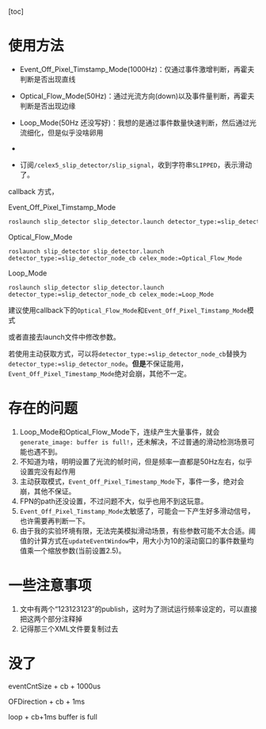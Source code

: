 [toc]



# 使用方法

- Event_Off_Pixel_Timstamp_Mode(1000Hz)：仅通过事件激增判断，再霍夫判断是否出现直线
- Optical_Flow_Mode(50Hz)：通过光流方向(down)以及事件量判断，再霍夫判断是否出现边缘

- Loop_Mode(50Hz 还没写好)：我想的是通过事件数量快速判断，然后通过光流细化，但是似乎没啥卵用

- 

- 订阅`/celex5_slip_detector/slip_signal`，收到字符串`SLIPPED`，表示滑动了。

  

callback 方式，

Event_Off_Pixel_Timstamp_Mode

```bash
roslaunch slip_detector slip_detector.launch detector_type:=slip_detector_node_cb celex_mode:=Event_Off_Pixel_Timstamp_Mode
```

Optical_Flow_Mode

```
roslaunch slip_detector slip_detector.launch detector_type:=slip_detector_node_cb celex_mode:=Optical_Flow_Mode
```

Loop_Mode

```
roslaunch slip_detector slip_detector.launch detector_type:=slip_detector_node_cb celex_mode:=Loop_Mode
```

建议使用callback下的`Optical_Flow_Mode`和`Event_Off_Pixel_Timstamp_Mode`模式

或者直接去launch文件中修改参数。



若使用主动获取方式，可以将`detector_type:=slip_detector_node_cb`替换为`detector_type:=slip_detector_node`。**但是**不保证能用，`Event_Off_Pixel_Timestamp_Mode`绝对会崩，其他不一定。



# 存在的问题

1. Loop_Mode和Optical_Flow_Mode下，连续产生大量事件，就会`generate_image: buffer is full!`，还未解决，不过普通的滑动检测场景可能也遇不到。
2. 不知道为啥，明明设置了光流的帧时间，但是频率一直都是50Hz左右，似乎设置完没有起作用
3. 主动获取模式，`Event_Off_Pixel_Timestamp_Mode`下，事件一多，绝对会崩，其他不保证。
4. FPN的path还没设置，不过问题不大，似乎也用不到这玩意。
5. `Event_Off_Pixel_Timstamp_Mode`太敏感了，可能会一下产生好多滑动信号，也许需要再判断一下。
6. 由于我的实验环境有限，无法完美模拟滑动场景，有些参数可能不太合适。阈值的计算方式在`updateEventWindow`中，用大小为10的滚动窗口的事件数量均值乘一个缩放参数(当前设置2.5)。





# 一些注意事项

1. 文中有两个“123123123”的publish，这时为了测试运行频率设定的，可以直接把这两个部分注释掉
2. 记得那三个XML文件要复制过去



# 没了

eventCntSize + cb + 1000us

OFDirection + cb + 1ms

loop + cb+1ms buffer is full

